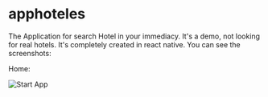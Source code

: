 # apphoteles
The Application for search Hotel in your immediacy. It's a demo, not looking for real hotels.
It's completely created in react native.
You can see the screenshots:

Home:

![Start App](https://i.imgur.com/oyl88DB.jpg)
